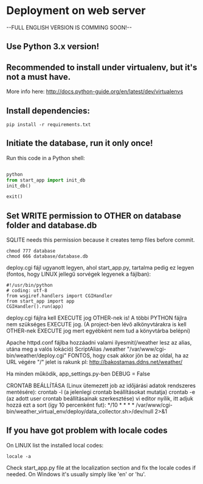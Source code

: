 # Deployment on web server

--FULL ENGLISH VERSION IS COMMING SOON!--

## Use Python 3.x version!

## Recommended to install under virtualenv, but it's not a must have.
More info here: http://docs.python-guide.org/en/latest/dev/virtualenvs

## Install dependencies:
```
pip install -r requirements.txt
```

## Initiate the database, run it only once!
Run this code in a Python shell:
```python

python
from start_app import init_db
init_db()

exit()
```

## Set WRITE permission to OTHER on database folder and database.db
SQLITE needs this permission because it creates temp files before commit.
```
chmod 777 database
chmod 666 database/database.db
```


deploy.cgi fájl ugyanott legyen, ahol start_app.py, tartalma pedig ez legyen
(fontos, hogy LINUX jellegű sorvégek legyenek a fájlban):

```
#!/usr/bin/python
# coding: utf-8
from wsgiref.handlers import CGIHandler
from start_app import app
CGIHandler().run(app)
```

deploy.cgi fájlra kell EXECUTE jog OTHER-nek is! A többi PYTHON fájlra nem szükséges EXECUTE jog.
(A project-ben lévő alkönyvtárakra is kell OTHER-nek EXECUTE jog mert egyébként nem tud a könyvtárba belépni)

Apache httpd.conf fájlba hozzáadni valami ilyesmit(/weather lesz az alias, utána meg a valós lokáció)
ScriptAlias /weather "/var/www/cgi-bin/weather/deploy.cgi"
FONTOS, hogy csak akkor jön be az oldal, ha az URL végére "/" jelet is rakunk
pl: http://bakostamas.ddns.net/weather/


Ha minden működik, app_settings.py-ben DEBUG = False

CRONTAB BEÁLLÍTÁSA (Linux ütemezett job az időjárási adatok rendszeres mentésére):
crontab -l (a jelenlegi crontab beállításokat mutatja)
crontab -e (az adott user crontab beállításainak szerkesztése)
  vi editor nyílik, itt adjuk hozzá ezt a sort (így 10 percenként fut):
  */10 * * * * /var/www/cgi-bin/weather_virtual_env/deploy/data_collector.sh>/dev/null 2>&1

## If you have got problem with locale codes
On LINUX list the installed local codes:
```
locale -a
```
Check start_app.py file at the localization section and fix the locale codes if needed.
On Windows it's usually simply like 'en' or 'hu'.
